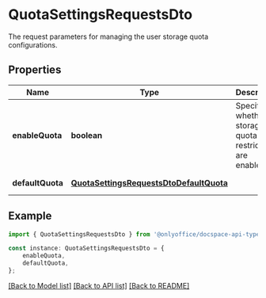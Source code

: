 # QuotaSettingsRequestsDto

The request parameters for managing the user storage quota configurations.

## Properties

Name | Type | Description | Notes
------------ | ------------- | ------------- | -------------
**enableQuota** | **boolean** | Specifies whether the storage quota restrictions are enabled. | [optional] [default to undefined]
**defaultQuota** | [**QuotaSettingsRequestsDtoDefaultQuota**](QuotaSettingsRequestsDtoDefaultQuota.md) |  | [default to undefined]

## Example

```typescript
import { QuotaSettingsRequestsDto } from '@onlyoffice/docspace-api-typescript';

const instance: QuotaSettingsRequestsDto = {
    enableQuota,
    defaultQuota,
};
```

[[Back to Model list]](../README.md#documentation-for-models) [[Back to API list]](../README.md#documentation-for-api-endpoints) [[Back to README]](../README.md)
